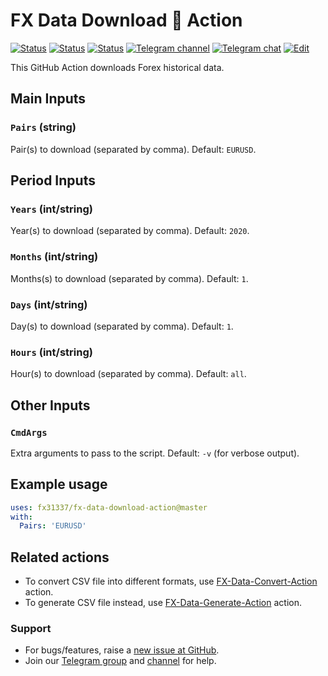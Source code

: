 # FX Data Download 🐳 Action

<!-- [![Release][github-release-image]][github-release-link] -->
<!-- [![Docker image][docker-build-image]][docker-build-link] -->
[![Status][gha-image-action-master]][gha-link-action-master]
[![Status][gha-image-docker-master]][gha-link-docker-master]
[![Status][gha-image-lint-master]][gha-link-lint-master]
[![Telegram channel][tg-channel-image]][tg-channel-link]
[![Telegram chat][tg-chat-image]][tg-chat-link]
[![Edit][gitpod-image]][gitpod-link]

This GitHub Action downloads Forex historical data.

## Main Inputs

### `Pairs` (string)

Pair(s) to download (separated by comma). Default: `EURUSD`.

## Period Inputs

### `Years` (int/string)

Year(s) to download (separated by comma). Default: `2020`.

### `Months` (int/string)

Months(s) to download (separated by comma). Default: `1`.

### `Days` (int/string)

Day(s) to download (separated by comma). Default: `1`.

### `Hours` (int/string)

Hour(s) to download (separated by comma). Default: `all`.

## Other Inputs

### `CmdArgs`

Extra arguments to pass to the script. Default: `-v` (for verbose output).

<!--
## Outputs

### `foo`

Foo bar.
-->

## Example usage

```yaml
uses: fx31337/fx-data-download-action@master
with:
  Pairs: 'EURUSD'
```

## Related actions

- To convert CSV file into different formats,
  use [FX-Data-Convert-Action](https://github.com/FX31337/FX-Data-Convert-Action) action.
- To generate CSV file instead,
  use [FX-Data-Generate-Action](https://github.com/FX31337/FX-Data-Generate-Action) action.

### Support

- For bugs/features, raise a [new issue at GitHub](https://github.com/FX31337/FX-Data-Download-Action/issues).
- Join our [Telegram group][tg-chat-link] and [channel][tg-channel-link] for help.

<!-- Named links -->

[github-release-image]: https://img.shields.io/github/release/FX31337/FX-Data-Download-Action.svg?logo=github
[github-release-link]: https://github.com/FX31337/FX-Data-Download-Action/releases

[tg-channel-image]: https://img.shields.io/badge/Telegram-news-0088CC.svg?logo=telegram
[tg-channel-link]: https://t.me/EA31337_News
[tg-chat-image]: https://img.shields.io/badge/Telegram-chat-0088CC.svg?logo=telegram
[tg-chat-link]: https://t.me/EA31337

[gha-link-action-master]: https://github.com/FX31337/FX-Data-Download-Action/actions?query=workflow%3AAction+branch%3Amaster
[gha-image-action-master]: https://github.com/FX31337/FX-Data-Download-Action/workflows/Action/badge.svg
[gha-link-docker-master]: https://github.com/FX31337/FX-Data-Download-Action/actions?query=workflow%3ADocker+branch%3Amaster
[gha-image-docker-master]: https://github.com/FX31337/FX-Data-Download-Action/workflows/Docker/badge.svg
[gha-link-lint-master]: https://github.com/FX31337/FX-Data-Download-Action/actions?query=workflow%3ALint+branch%3Amaster
[gha-image-lint-master]: https://github.com/FX31337/FX-Data-Download-Action/workflows/Lint/badge.svg

[gitpod-image]: https://img.shields.io/badge/Gitpod-ready--to--code-blue?logo=gitpod
[gitpod-link]: https://gitpod.io/#https://github.com/FX31337/FX-Data-Download-Action
